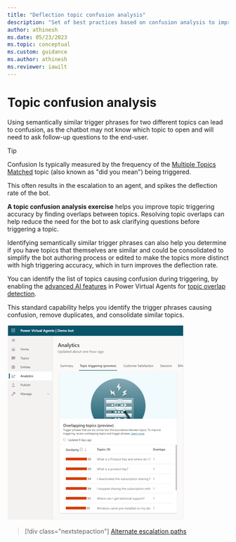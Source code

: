 ```yaml
---
title: "Deflection topic confusion analysis"
description: "Set of best practices based on confusion analysis to improve the deflection rate of a Power Virtual Agents chatbot."
author: athinesh
ms.date: 05/23/2023
ms.topic: conceptual
ms.custom: guidance
ms.author: athinesh
ms.reviewer: iawilt
---
```

# Topic confusion analysis

Using semantically similar trigger phrases for two different topics can lead to confusion, as the chatbot may not know which topic to open and will need to ask follow-up questions to the end-user.

> [!TIP]
> Confusion Is typically measured by the frequency of the [Multiple Topics Matched](/power-virtual-agents/preview/authoring-system-topics#multiple-topics-matched) topic (also known as "did you mean") being triggered.

This often results in the escalation to an agent, and spikes the deflection rate of the bot.

**A topic confusion analysis exercise** helps you improve topic triggering accuracy by finding overlaps between topics.
Resolving topic overlaps can help reduce the need for the bot to ask clarifying questions before triggering a topic.

Identifying semantically similar trigger phrases can also help you determine if you have topics that themselves are similar and could be consolidated to simplify the bot authoring process or edited to make the topics more distinct with high triggering accuracy, which in turn improves the deflection rate.

You can identify the list of topics causing confusion during triggering, by enabling the [advanced AI features](/power-virtual-agents/advanced-ai-features) in Power Virtual Agents for [topic overlap detection](/power-virtual-agents/advanced-ai-features#topic-overlap-detection).

This standard capability helps you identify the trigger phrases causing confusion, remove duplicates, and consolidate similar topics.

![topic confusion analysis](./media/introduction/df-topic-confusion-analysis.png)

> [!div class="nextstepaction"]
> [Alternate escalation paths](deflection-alternate-escalation-paths.md)
